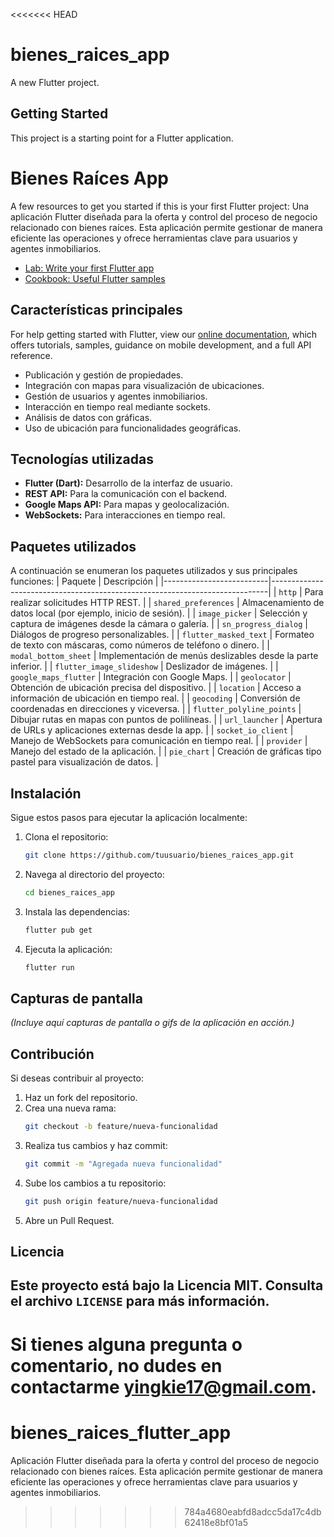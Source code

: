 <<<<<<< HEAD
# bienes_raices_app

A new Flutter project.

## Getting Started

This project is a starting point for a Flutter application.
# Bienes Raíces App

A few resources to get you started if this is your first Flutter project:
Una aplicación Flutter diseñada para la oferta y control del proceso de negocio relacionado con bienes raíces. Esta aplicación permite gestionar de manera eficiente las operaciones y ofrece herramientas clave para usuarios y agentes inmobiliarios.

- [Lab: Write your first Flutter app](https://flutter.dev/docs/get-started/codelab)
- [Cookbook: Useful Flutter samples](https://flutter.dev/docs/cookbook)
## Características principales

For help getting started with Flutter, view our
[online documentation](https://flutter.dev/docs), which offers tutorials,
samples, guidance on mobile development, and a full API reference.
- Publicación y gestión de propiedades.
- Integración con mapas para visualización de ubicaciones.
- Gestión de usuarios y agentes inmobiliarios.
- Interacción en tiempo real mediante sockets.
- Análisis de datos con gráficas.
- Uso de ubicación para funcionalidades geográficas.
## Tecnologías utilizadas
- **Flutter (Dart):** Desarrollo de la interfaz de usuario.
- **REST API:** Para la comunicación con el backend.
- **Google Maps API:** Para mapas y geolocalización.
- **WebSockets:** Para interacciones en tiempo real.
## Paquetes utilizados
A continuación se enumeran los paquetes utilizados y sus principales funciones:
| Paquete                  | Descripción                                                                 |
|--------------------------|-----------------------------------------------------------------------------|
| `http`                  | Para realizar solicitudes HTTP REST.                                        |
| `shared_preferences`    | Almacenamiento de datos local (por ejemplo, inicio de sesión).              |
| `image_picker`          | Selección y captura de imágenes desde la cámara o galería.                |
| `sn_progress_dialog`    | Diálogos de progreso personalizables.                                      |
| `flutter_masked_text`   | Formateo de texto con máscaras, como números de teléfono o dinero.         |
| `modal_bottom_sheet`    | Implementación de menús deslizables desde la parte inferior.               |
| `flutter_image_slideshow` | Deslizador de imágenes.                                                  |
| `google_maps_flutter`   | Integración con Google Maps.                                               |
| `geolocator`            | Obtención de ubicación precisa del dispositivo.                            |
| `location`              | Acceso a información de ubicación en tiempo real.                          |
| `geocoding`             | Conversión de coordenadas en direcciones y viceversa.                      |
| `flutter_polyline_points` | Dibujar rutas en mapas con puntos de polilíneas.                         |
| `url_launcher`          | Apertura de URLs y aplicaciones externas desde la app.                     |
| `socket_io_client`      | Manejo de WebSockets para comunicación en tiempo real.                     |
| `provider`              | Manejo del estado de la aplicación.                                        |
| `pie_chart`             | Creación de gráficas tipo pastel para visualización de datos.              |
## Instalación
Sigue estos pasos para ejecutar la aplicación localmente:
1. Clona el repositorio:
   ```bash
   git clone https://github.com/tuusuario/bienes_raices_app.git
   ```
2. Navega al directorio del proyecto:
   ```bash
   cd bienes_raices_app
   ```
3. Instala las dependencias:
   ```bash
   flutter pub get
   ```
4. Ejecuta la aplicación:
   ```bash
   flutter run
   ```
## Capturas de pantalla
*(Incluye aquí capturas de pantalla o gifs de la aplicación en acción.)*
## Contribución
Si deseas contribuir al proyecto:
1. Haz un fork del repositorio.
2. Crea una nueva rama:
   ```bash
   git checkout -b feature/nueva-funcionalidad
   ```
3. Realiza tus cambios y haz commit:
   ```bash
   git commit -m "Agregada nueva funcionalidad"
   ```
4. Sube los cambios a tu repositorio:
   ```bash
   git push origin feature/nueva-funcionalidad
   ```
5. Abre un Pull Request.
## Licencia
Este proyecto está bajo la Licencia MIT. Consulta el archivo `LICENSE` para más información.
---
Si tienes alguna pregunta o comentario, no dudes en contactarme yingkie17@gmail.com.
=======
# bienes_raices_flutter_app
Aplicación Flutter diseñada para la oferta y control del proceso de negocio relacionado con bienes raíces. Esta aplicación permite gestionar de manera eficiente las operaciones y ofrece herramientas clave para usuarios y agentes inmobiliarios.
>>>>>>> 784a4680eabfd8adcc5da17c4db62418e8bf01a5
